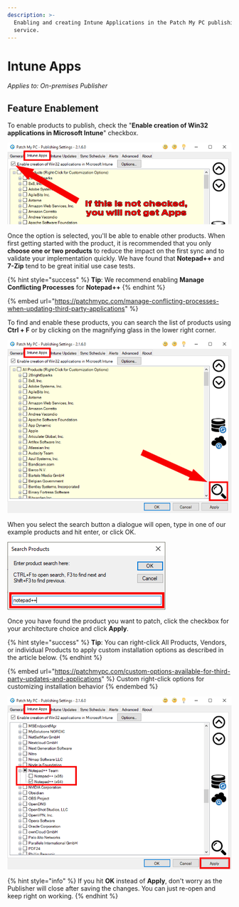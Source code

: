 ```yaml
---
description: >-
  Enabling and creating Intune Applications in the Patch My PC publishing
  service.
---
```


# Intune Apps

_Applies to: On-premises Publisher_

## Feature Enablement&#x20;

To enable products to publish, check the "**Enable creation of Win32 applications in Microsoft Intune**" checkbox.

![Intune App Enablement](/_images/FeatureEnablement_IntuneApps.png "Intune App Enablement")

Once the option is selected, you'll be able to enable other products. When first getting started with the product, it is recommended that you only **choose one or two products** to reduce the impact on the first sync and to validate your implementation quickly. We have found that **Notepad++** and **7-Zip** tend to be great initial use case tests.

{% hint style="success" %}
**Tip**: We recommend enabling **Manage Conflicting Processes** for **Notepad++**
{% endhint %}

{% embed url="https://patchmypc.com/manage-conflicting-processes-when-updating-third-party-applications" %}

To find and enable these products, you can search the list of products using **Ctrl + F** or by clicking on the magnifying glass in the lower right corner.&#x20;

![Select the search option](/_images/Search_IntuneApps.png "Select the search option")

When you select the search button a dialogue will open, type in one of our example products and hit enter, or click OK.

![Search for product](/_images/SearchTerms.png "Search for product")

Once you have found the product you want to patch, click the checkbox for your architecture choice and click **Apply**.

{% hint style="success" %}
**Tip**: You can right-click All Products, Vendors, or individual Products to apply custom installation options as described in the article below.
{% endhint %}

{% embed url="https://patchmypc.com/custom-options-available-for-third-party-updates-and-applications" %}
Custom right-click options for customizing installation behavior
{% endembed %}

![Select and Enable a product](/_images/SelectAppAndApply_IntuneApps.png "Select and Enable a product")

{% hint style="info" %}
If you hit **OK**  instead of **Apply**, don't worry as the Publisher will close after saving the changes. You can just re-open and keep right on working.
{% endhint %}
